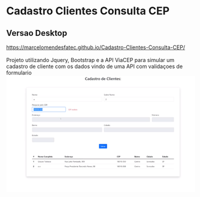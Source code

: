 # Cadastro Clientes Consulta CEP
 
## Versao Desktop
https://marcelomendesfatec.github.io/Cadastro-Clientes-Consulta-CEP/<br><br>
 Projeto utilizando Jquery, Bootstrap e a API ViaCEP  para simular um cadastro de cliente com os dados vindo de uma API  com validaçoes de formulario <br>
![img](https://github.com/MarceloMendesFatec/Cadastro-Clientes-Consulta-CEP/blob/main/assets/Screenshot%202023-02-23%20204132.png)
